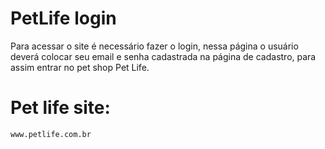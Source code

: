 # PetLife login
Para acessar o site é necessário fazer o login, nessa página o usuário deverá colocar seu email e senha cadastrada na página de cadastro, para assim entrar no pet shop Pet Life. 

# Pet life site:
```
www.petlife.com.br
```